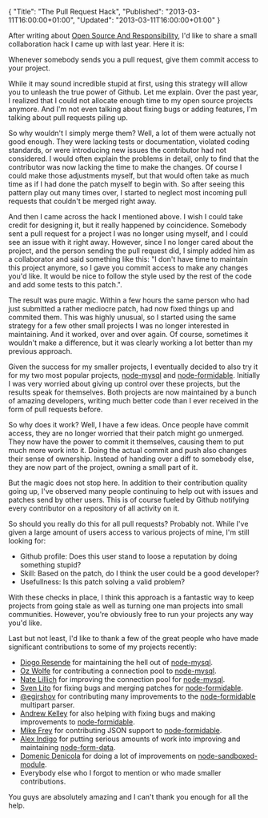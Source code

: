 {
  "Title": "The Pull Request Hack",
  "Published": "2013-03-11T16:00:00+01:00",
  "Updated": "2013-03-11T16:00:00+01:00"
}

After writing about [Open Source And
Responsibility](/2013/03/07/open-source-and-responsibility.html), I'd like to
share a small collaboration hack I came up with last year. Here it is:

Whenever somebody sends you a pull request, give them commit access to your
project.

While it may sound incredible stupid at first, using this strategy will allow
you to unleash the true power of Github. Let me explain. Over the past year, I
realized that I could not allocate enough time to my open source projects
anymore. And I'm not even talking about fixing bugs or adding features, I'm
talking about pull requests piling up.

So why wouldn't I simply merge them? Well, a lot of them were actually not good
enough. They were lacking tests or documentation, violated coding standards, or
were introducing new issues the contributor had not considered. I would often
explain the problems in detail, only to find that the contributor was now
lacking the time to make the changes.  Of course I could make those adjustments
myself, but that would often take as much time as if I had done the patch
myself to begin with. So after seeing this pattern play out many times over, I
started to neglect most incoming pull requests that couldn't be merged right
away.

And then I came across the hack I mentioned above. I wish I could take credit
for designing it, but it really happened by coincidence. Somebody sent a pull
request for a project I was no longer using myself, and I could see an issue
with it right away. However, since I no longer cared about the project, and the
person sending the pull request did, I simply added him as a collaborator and
said something like this: "I don't have time to maintain this project anymore,
so I gave you commit access to make any changes you'd like. It would be nice to
follow the style used by the rest of the code and add some tests to this
patch.".

The result was pure magic. Within a few hours the same person who had just
submitted a rather mediocre patch, had now fixed things up and commited them.
This was highly unusual, so I started using the same strategy for a few other
small projects I was no longer interested in maintaining. And it worked, over
and over again. Of course, sometimes it wouldn't make a difference, but it was
clearly working a lot better than my previous approach.

Given the success for my smaller projects, I eventually decided to also try it
for my two most popular projects,
[node-mysql](https://github.com/felixge/node-mysql) and
[node-formidable](https://github.com/felixge/node-formidable). Initially I was
very worried about giving up control over these projects, but the results speak
for themselves.  Both  projects are now maintained by a bunch of amazing
developers, writing much better code than I ever received in the form of pull
requests before.

So why does it work? Well, I have a few ideas. Once people have commit access,
they are no longer worried that their patch might go unmerged. They now have
the power to commit it themselves, causing them to put much more work into it.
Doing the actual commit and push also changes their sense of ownership. Instead
of handing over a diff to somebody else, they are now part of the project,
owning a small part of it.

But the magic does not stop here. In addition to their contribution quality
going up, I've observed many people continuing to help out with issues and
patches send by other users. This is of course fueled by Github notifying every
contributor on a repository of all activity on it.

So should you really do this for all pull requests? Probably not. While I've
given a large amount of users access to various projects of mine, I'm still
looking for:

* Github profile: Does this user stand to loose a reputation by doing something
  stupid?
* Skill: Based on the patch, do I think the user could be a good developer?
* Usefullness: Is this patch solving a valid problem?

With these checks in place, I think this approach is a fantastic way to keep
projects from going stale as well as turning one man projects into small
communities. However, you're obviously free to run your projects any way you'd
like.

Last but not least, I'd like to thank a few of the great people who have made
significant contributions to some of my projects recently:

* [Diogo Resende](https://github.com/dresende) for maintaining the hell out of
  [node-mysql](https://github.com/felixge/node-mysql).
* [Oz Wolfe](https://github.com/CaptainOz) for contributing a connection pool
  to [node-mysql](https://github.com/felixge/node-mysql).
* [Nate Lillich](https://github.com/NateLillich) for improving the connection pool
  for [node-mysql](https://github.com/felixge/node-mysql).
* [Sven Lito](https://github.com/svnlto) for fixing bugs and merging patches
  for [node-formidable](https://github.com/felixge/node-formidable).
* [@egirshov](https://github.com/egirshov) for contributing many improvements
  to the [node-formidable](https://github.com/felixge/node-formidable)
  multipart parser.
* [Andrew Kelley](https://github.com/superjoe30) for also helping with fixing
  bugs and making improvements to
  [node-formidable](https://github.com/felixge/node-formidable).
* [Mike Frey](https://github.com/mikefrey) for contributing JSON support to
  [node-formidable](https://github.com/felixge/node-formidable).
* [Alex Indigo](https://github.com/alexindigo) for putting serious amounts of
  work into improving and maintaining
  [node-form-data](https://github.com/felixge/node-form-data).
* [Domenic Denicola](https://github.com/domenic) for doing a lot of
  improvements on
  [node-sandboxed-module](https://github.com/felixge/node-sandboxed-module).
* Everybody else who I forgot to mention or who made smaller contributions.

You guys are absolutely amazing and I can't thank you enough for all the help.
